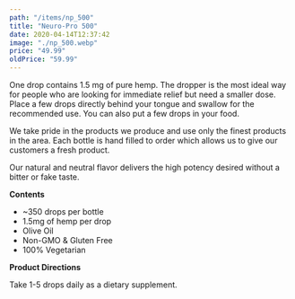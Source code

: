 ```yaml
---
path: "/items/np_500"
title: "Neuro-Pro 500"
date: 2020-04-14T12:37:42
image: "./np_500.webp"
price: "49.99"
oldPrice: "59.99"
---
```


One drop contains 1.5 mg of pure hemp. The dropper is the most ideal way for people who are looking for immediate relief but need a smaller dose. Place a few drops directly behind your tongue and swallow for the recommended use. You can also put a few drops in your food.

We take pride in the products we produce and use only the finest products in the area. Each bottle is hand filled to order which allows us to give our customers a fresh product.

Our natural and neutral flavor delivers the high potency desired without a bitter or fake taste.

**Contents**

- ~350 drops per bottle
- 1.5mg of hemp per drop
- Olive Oil
- Non-GMO & Gluten Free
- 100% Vegetarian

**Product Directions**

Take 1-5 drops daily as a dietary supplement.
